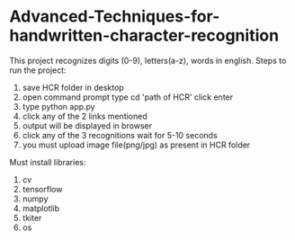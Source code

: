 # Advanced-Techniques-for-handwritten-character-recognition
This project recognizes digits (0-9), letters(a-z), words in english.
Steps to run the project:
1. save HCR folder in desktop
2. open command prompt type cd 'path of HCR' click enter
3. type python app.py
4. click any of the 2 links mentioned
5. output will be displayed in browser
6. click any of the 3 recognitions wait for 5-10 seconds
7. you must upload image file(png/jpg) as present in HCR folder

Must install libraries:
1. cv
2. tensorflow
3. numpy
4. matplotlib
5. tkiter
6. os
